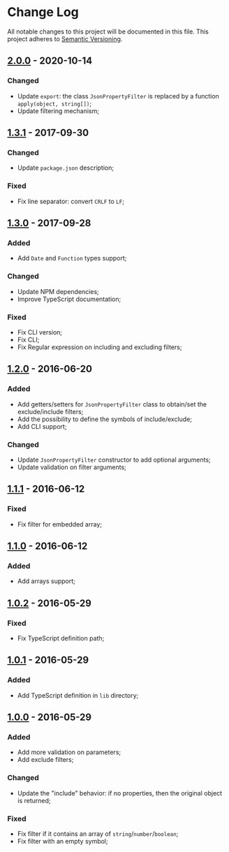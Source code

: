 # Change Log

All notable changes to this project will be documented in this file.
This project adheres to [Semantic Versioning](http://semver.org/).

## [2.0.0] - 2020-10-14

### Changed

- Update `export`:  the class `JsonPropertyFilter` is replaced by a function `apply(object, string[])`;
- Update filtering mechanism;

## [1.3.1] - 2017-09-30

### Changed

- Update `package.json` description;

### Fixed

- Fix line separator: convert `CRLF` to `LF`;

## [1.3.0] - 2017-09-28

### Added

- Add `Date` and `Function` types support;

### Changed

- Update NPM dependencies;
- Improve TypeScript documentation;

### Fixed

- Fix CLI version;
- Fix CLI;
- Fix Regular expression on including and excluding filters;

## [1.2.0] - 2016-06-20

### Added

- Add getters/setters for `JsonPropertyFilter` class to obtain/set the exclude/include filters;
- Add the possibility to define the symbols of include/exclude;
- Add CLI support;

### Changed

- Update `JsonPropertyFilter` constructor to add optional arguments;
- Update validation on filter arguments;

## [1.1.1] - 2016-06-12

### Fixed

- Fix filter for embedded array;

## [1.1.0] - 2016-06-12

### Added

- Add arrays support;

## [1.0.2] - 2016-05-29

### Fixed

- Fix TypeScript definition path;

## [1.0.1] - 2016-05-29

### Added

- Add TypeScript definition in `lib` directory;

## [1.0.0] - 2016-05-29

### Added

- Add more validation on parameters;
- Add exclude filters;

### Changed

- Update the "include" behavior: if no properties, then the original object is returned;

### Fixed

- Fix filter if it contains an array of `string`/`number`/`boolean`;
- Fix filter with an empty symbol;

[2.0.0]: https://github.com/cyrilschumacher/json-property-filter/compare/1.3.1...2.0.0
[1.3.1]: https://github.com/cyrilschumacher/json-property-filter/compare/1.3.0...1.3.1
[1.3.0]: https://github.com/cyrilschumacher/json-property-filter/compare/1.2.0...1.3.0
[1.2.0]: https://github.com/cyrilschumacher/json-property-filter/compare/1.1.1...1.2.0
[1.1.1]: https://github.com/cyrilschumacher/json-property-filter/compare/1.1.0...1.1.1
[1.1.0]: https://github.com/cyrilschumacher/json-property-filter/compare/1.0.2...1.1.0
[1.0.2]: https://github.com/cyrilschumacher/json-property-filter/compare/1.0.1...1.0.2
[1.0.1]: https://github.com/cyrilschumacher/json-property-filter/compare/1.0.0...1.0.1
[1.0.0]: https://github.com/cyrilschumacher/json-property-filter/compare/0.0.8...1.0.0

